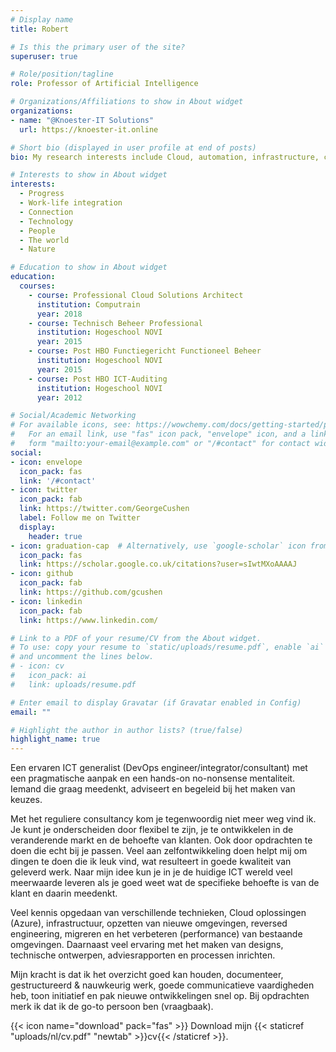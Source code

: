 ```yaml
---
# Display name
title: Robert

# Is this the primary user of the site?
superuser: true

# Role/position/tagline
role: Professor of Artificial Intelligence

# Organizations/Affiliations to show in About widget
organizations:
- name: "@Knoester-IT Solutions"
  url: https://knoester-it.online

# Short bio (displayed in user profile at end of posts)
bio: My research interests include Cloud, automation, infrastructure, connectivity, IT strategies, advice & work-life integration.

# Interests to show in About widget
interests:
  - Progress
  - Work-life integration
  - Connection
  - Technology
  - People
  - The world
  - Nature

# Education to show in About widget
education:
  courses:
    - course: Professional Cloud Solutions Architect
      institution: Computrain
      year: 2018
    - course: Technisch Beheer Professional
      institution: Hogeschool NOVI
      year: 2015
    - course: Post HBO Functiegericht Functioneel Beheer
      institution: Hogeschool NOVI
      year: 2015
    - course: Post HBO ICT-Auditing
      institution: Hogeschool NOVI
      year: 2012

# Social/Academic Networking
# For available icons, see: https://wowchemy.com/docs/getting-started/page-builder/#icons
#   For an email link, use "fas" icon pack, "envelope" icon, and a link in the
#   form "mailto:your-email@example.com" or "/#contact" for contact widget.
social:
- icon: envelope
  icon_pack: fas
  link: '/#contact'
- icon: twitter
  icon_pack: fab
  link: https://twitter.com/GeorgeCushen
  label: Follow me on Twitter
  display:
    header: true
- icon: graduation-cap  # Alternatively, use `google-scholar` icon from `ai` icon pack
  icon_pack: fas
  link: https://scholar.google.co.uk/citations?user=sIwtMXoAAAAJ
- icon: github
  icon_pack: fab
  link: https://github.com/gcushen
- icon: linkedin
  icon_pack: fab
  link: https://www.linkedin.com/

# Link to a PDF of your resume/CV from the About widget.
# To use: copy your resume to `static/uploads/resume.pdf`, enable `ai` icons in `params.toml`,
# and uncomment the lines below.
# - icon: cv
#   icon_pack: ai
#   link: uploads/resume.pdf

# Enter email to display Gravatar (if Gravatar enabled in Config)
email: ""

# Highlight the author in author lists? (true/false)
highlight_name: true
---
```


Een ervaren ICT generalist (DevOps engineer/integrator/consultant) met een pragmatische aanpak en een hands-on no-nonsense mentaliteit. Iemand die graag meedenkt, adviseert en begeleid bij het maken van keuzes.

Met het reguliere consultancy kom je tegenwoordig niet meer weg vind ik. Je kunt je onderscheiden door flexibel te zijn, je te ontwikkelen in de veranderende markt en de behoefte van klanten. Ook door opdrachten te doen die echt bij je passen. Veel aan zelfontwikkeling doen helpt mij om dingen te doen die ik leuk vind, wat resulteert in goede kwaliteit van geleverd werk. Naar mijn idee kun je in je de huidige ICT wereld veel meerwaarde leveren als je goed weet wat de specifieke behoefte is van de klant en daarin meedenkt.

Veel kennis opgedaan van verschillende technieken, Cloud oplossingen (Azure), infrastructuur, opzetten van nieuwe omgevingen, reversed engineering, migreren en het verbeteren (performance) van bestaande omgevingen. Daarnaast veel ervaring met het maken van designs, technische ontwerpen, adviesrapporten en processen inrichten.

Mijn kracht is dat ik het overzicht goed kan houden, documenteer, gestructureerd & nauwkeurig werk, goede communicatieve vaardigheden heb, toon initiatief en pak nieuwe ontwikkelingen snel op. Bij opdrachten merk ik dat ik de go-to persoon ben (vraagbaak).

{{< icon name="download" pack="fas" >}} Download mijn {{< staticref "uploads/nl/cv.pdf" "newtab" >}}cv{{< /staticref >}}.
